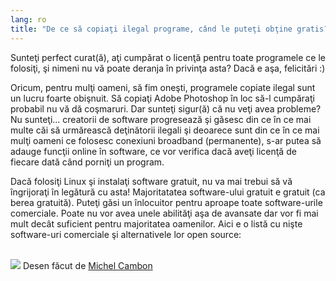 ```yaml
---
lang: ro
title: "De ce să copiaţi ilegal programe, când le puteţi obţine gratis?"
---
```


Sunteţi perfect curat(ă), aţi cumpărat o licenţă pentru toate programele ce le folosiţi, şi nimeni
nu vă poate deranja în privinţa asta? Dacă e aşa, felicitări :)

Oricum, pentru mulţi oameni, să fim oneşti, programele copiate ilegal sunt
un lucru foarte obişnuit. Să copiaţi Adobe Photoshop în loc să-l cumpăraţi
probabil nu vă dă coşmaruri. Dar sunteţi sigur(ă) că nu veţi avea probleme?
Nu sunteţi... creatorii de software progresează şi găsesc din ce în ce mai multe
căi să urmărească deţinătorii ilegali şi deoarece sunt din ce în ce mai mulţi oameni
ce folosesc conexiuni broadband (permanente), s-ar putea să adauge funcţii online
în software, ce vor verifica dacă aveţi licenţă de fiecare dată când porniţi un program.

Dacă folosiţi Linux şi instalaţi software gratuit, nu va mai trebui să vă îngrijoraţi
în legătură cu asta! Majoritatatea software-ului gratuit e gratuit (ca berea gratuită).
Puteţi găsi un înlocuitor pentru aproape toate software-urile comerciale. Poate nu vor avea
unele abilităţi aşa de avansate dar vor fi mai mult decât suficient pentru majoritatea
oamenilor. Aici e o listă cu nişte software-uri comerciale şi alternativele lor open source:

<?php

table_parser ("Da", "Nu", "Comercial", "Open source", "Există pe Windows?");


<br /><br>

<img src="Images/warez.png" />

Desen făcut de <a href="http://michel.cambon.free.fr/ampere/salle1bis.htm">Michel Cambon</a>




